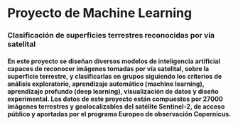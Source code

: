 # Proyecto de Machine Learning

### Clasificación de superficies terrestres reconocidas por vía satelital

#### En este proyecto se diseñan diversos modelos de inteligencia artificial capaces de reconocer imágenes tomadas por vía satelital, sobre la superficie terrestre, y clasificarlas en grupos siguiendo los criterios de análisis exploratorio, aprendizaje automático (machine learning), aprendizaje profundo (deep learning), visualización de datos y diseño experimental. Los datos de este proyecto están compuestos por 27000 imágenes terrestres y geolocalizables del satélite Sentinel-2, de acceso público y aportadas por el programa Europeo de observación Copernicus.